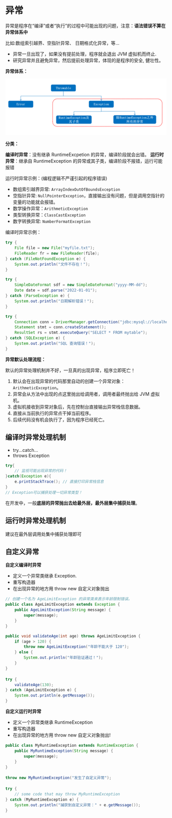# 异常

异常是程序在“编译”或者“执行”的过程中可能出现的问题，注意：**语法错误不算在异常体系中**

比如:数组索引越界、空指针异常、 日期格式化异常，等…

- 异常一旦出现了，如果没有提前处理，程序就会退出 JVM 虚拟机而终止.
- 研究异常并且避免异常，然后提前处理异常，体现的是程序的安全, 健壮性。

**异常体系：**

![](./assets/exception.png)

**分类：**

**编译时异常**：没有继承 RuntimeExcpetion 的异常，编译阶段就会出错。
**运行时异常**：继承自 RuntimeException 的异常或其子类，编译阶段不报错，运行可能报错

运行时异常示例：(编程逻辑不严谨引起的程序错误)

- 数组索引越界异常: `ArrayIndexOutOfBoundsException`
- 空指针异常: `NullPointerException`，直接输出没有问题，但是调用空指针的变量的功能就会报错。
- 数学操作异常：`ArithmeticException`
- 类型转换异常：`ClassCastException`
- 数字转换异常: `NumberFormatException`

编译时异常示例：

```java
try {
    File file = new File("myfile.txt");
    FileReader fr = new FileReader(file);
} catch (FileNotFoundException e) {
    System.out.println("文件不存在！");
}
```

```java
try {
    SimpleDateFormat sdf = new SimpleDateFormat("yyyy-MM-dd");
    Date date = sdf.parse("2022-01-01");
} catch (ParseException e) {
    System.out.println("日期解析错误！");
}
```

```java
try {
    Connection conn = DriverManager.getConnection("jdbc:mysql://localhost:3306/mydatabase", "username", "password");
    Statement stmt = conn.createStatement();
    ResultSet rs = stmt.executeQuery("SELECT * FROM mytable");
} catch (SQLException e) {
    System.out.println("SQL 查询错误！");
}
```

**异常默认处理流程：**

默认的异常处理机制并不好，一旦真的出现异常，程序立即死亡！

1. 默认会在出现异常的代码那里自动的创建一个异常对象：`ArithmeticException`。
2. 异常会从方法中出现的点这里抛出给调用者，调用者最终抛出给 JVM 虚拟机。
3. 虚拟机接收到异常对象后，先在控制台直接输出异常栈信息数据。
4. 直接从当前执行的异常点干掉当前程序。
5. 后续代码没有机会执行了，因为程序已经死亡。

## 编译时异常处理机制

- try...catch...
- throws Exception

```java
try{
    // 监视可能出现异常的代码！
}catch(Exception e){
    e.printStackTrace(); // 直接打印异常栈信息
}
// Exception可以捕获处理一切异常类型！
```

在开发中，一般**底层的异常抛出去给最外层，最外层集中捕获处理**。

## 运行时异常处理机制

建议在最外层调用处集中捕获处理即可

## 自定义异常

**自定义编译时异常**

- 定义一个异常类继承 Exception.
- 重写构造器
- 在出现异常的地方用 throw new 自定义对象抛出

```java
// 创建一个名为 AgeLimitException 的异常类来表示年龄限制错误。
public class AgeLimitException extends Exception {
    public AgeLimitException(String message) {
        super(message);
    }
}
```

```java
public void validateAge(int age) throws AgeLimitException {
    if (age > 120) {
        throw new AgeLimitException("年龄不能大于 120");
    } else {
        System.out.println("年龄验证通过！");
    }
}

try {
    validateAge(130);
} catch (AgeLimitException e) {
    System.out.println(e.getMessage());
}

```

**自定义运行时异常**

- 定义一个异常类继承 RuntimeException
- 重写构造器
- 在出现异常的地方用 throw new 自定义对象抛出!

```java
public class MyRuntimeException extends RuntimeException {
    public MyRuntimeException(String message) {
        super(message);
    }
}

throw new MyRuntimeException("发生了自定义异常");

try {
    // some code that may throw MyRuntimeException
} catch (MyRuntimeException e) {
    System.out.println("捕获到自定义异常：" + e.getMessage());
}

```
